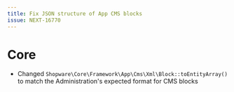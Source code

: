 ```yaml
---
title: Fix JSON structure of App CMS blocks
issue: NEXT-16770
---
```

# Core
* Changed `Shopware\Core\Framework\App\Cms\Xml\Block::toEntityArray()` to match the Administration's expected format for CMS blocks
